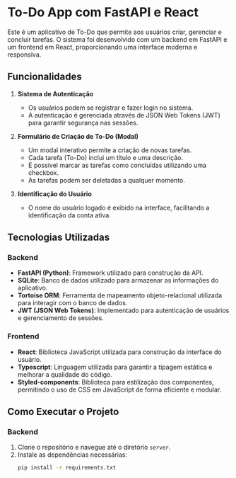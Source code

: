 # To-Do App com FastAPI e React

Este é um aplicativo de To-Do que permite aos usuários criar, gerenciar e concluir tarefas. O sistema foi desenvolvido com um backend em FastAPI e um frontend em React, proporcionando uma interface moderna e responsiva.

## Funcionalidades

1. **Sistema de Autenticação**
   - Os usuários podem se registrar e fazer login no sistema.
   - A autenticação é gerenciada através de JSON Web Tokens (JWT) para garantir segurança nas sessões.

2. **Formulário de Criação de To-Do (Modal)**
   - Um modal interativo permite a criação de novas tarefas.
   - Cada tarefa (To-Do) inclui um título e uma descrição.
   - É possível marcar as tarefas como concluídas utilizando uma checkbox.
   - As tarefas podem ser deletadas a qualquer momento.

3. **Identificação do Usuário**
   - O nome do usuário logado é exibido na interface, facilitando a identificação da conta ativa.

## Tecnologias Utilizadas

### Backend
- **FastAPI (Python)**: Framework utilizado para construção da API.
- **SQLite**: Banco de dados utilizado para armazenar as informações do aplicativo.
- **Tortoise ORM**: Ferramenta de mapeamento objeto-relacional utilizada para interagir com o banco de dados.
- **JWT (JSON Web Tokens)**: Implementado para autenticação de usuários e gerenciamento de sessões.

### Frontend
- **React**: Biblioteca JavaScript utilizada para construção da interface do usuário.
- **Typescript**: Linguagem utilizada para garantir a tipagem estática e melhorar a qualidade do código.
- **Styled-components**: Biblioteca para estilização dos componentes, permitindo o uso de CSS em JavaScript de forma eficiente e modular.

## Como Executar o Projeto

### Backend

1. Clone o repositório e navegue até o diretório `server`.
2. Instale as dependências necessárias:
   ```bash
   pip install -r requirements.txt
